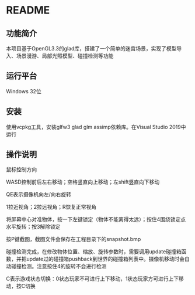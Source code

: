 # README

## 功能简介

本项目基于OpenGL3.3的glad库，搭建了一个简单的迷宫场景，实现了模型导入、场景漫游、局部光照模型、碰撞检测等功能

## 运行平台

Windows 32位

## 安装

使用vcpkg工具，安装glfw3 glad glm assimp依赖库。在Visual Studio 2019中运行

## 操作说明

鼠标控制方向

WASD控制前后左右移动；空格竖直向上移动；左shift竖直向下移动

QE表示摄像机向左/向右旋转

1拉近视角；2拉远视角；R恢复正常视角

将屏幕中心对准物体，按一下左键锁定（物体不能离得太远）；按住4围绕锁定点水平旋转；按3解除锁定

按P键截图，截图文件会保存在工程目录下的snapshot.bmp

碰撞检测完成，在修改物体位置、缩放、旋转参数时，需要调用update碰撞箱函数，并把update过的碰撞箱pushback到世界的碰撞箱列表中。摄像机移动时会自动碰撞检测。注意按住4的旋转不会进行检测

C表示游戏状态切换：0状态玩家不可进行上下移动，1状态玩家方可进行上下移动，按C切换




